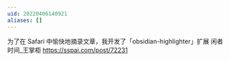 ```yaml
---
uid: 20220406140921
aliases: []
---
```

为了在 Safari 中愉快地摘录文章，我开发了「obsidian-highlighter」扩展
闲者时间_王掌柜
https://sspai.com/post/72231